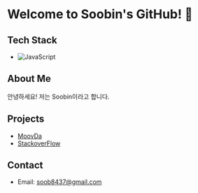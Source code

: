 # Welcome to Soobin's GitHub! 👋

## Tech Stack
- ![JavaScript](https://img.shields.io/badge/JavaScript-F7DF1E?style=flat-square&logo=javascript&logoColor=white)

## About Me
안녕하세요! 저는 Soobin이라고 합니다.

## Projects
- [MoovDa](https://github.com/codestates-seb/seb44_main_020)
- [StackoverFlow](https://github.com/codestates-seb/seb44_pre_024)

## Contact
- Email: soob8437@gmail.com
